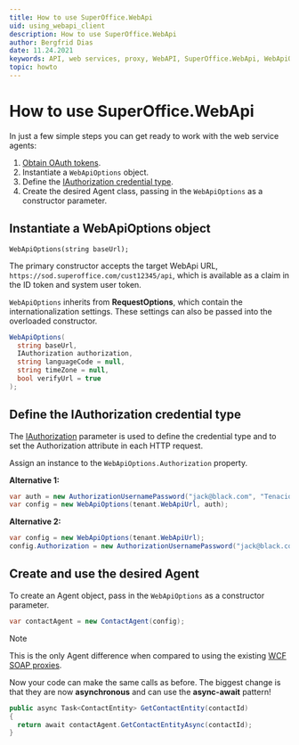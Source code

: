 ```yaml
---
title: How to use SuperOffice.WebApi
uid: using_webapi_client
description: How to use SuperOffice.WebApi
author: Bergfrid Dias
date: 11.24.2021
keywords: API, web services, proxy, WebAPI, SuperOffice.WebApi, WebApiOptions, RequestOptions, IAuthorization, async await
topic: howto
---
```


# How to use SuperOffice.WebApi

In just a few simple steps you can get ready to work with the web service agents:

1. [Obtain OAuth tokens][3].
2. Instantiate a `WebApiOptions` object.
3. Define the [IAuthorization credential type][1].
4. Create the desired Agent class, passing in the `WebApiOptions` as a constructor parameter.

## Instantiate a WebApiOptions object

`WebApiOptions(string baseUrl);`

The primary constructor accepts the target WebApi URL, `https://sod.superoffice.com/cust12345/api`, which is available as a claim in the ID token and system user token.

`WebApiOptions` inherits from **RequestOptions**, which contain the internationalization settings. These settings can also be passed into the overloaded constructor.

```csharp
WebApiOptions(
  string baseUrl,
  IAuthorization authorization,
  string languageCode = null,
  string timeZone = null,
  bool verifyUrl = true
);
```

## Define the IAuthorization credential type

The [IAuthorization][1] parameter is used to define the credential type and to set the Authorization attribute in each HTTP request.

Assign an instance to the `WebApiOptions.Authorization` property.

**Alternative 1:**

```csharp
var auth = new AuthorizationUsernamePassword("jack@black.com", "TenaciousD!");
var config = new WebApiOptions(tenant.WebApiUrl, auth);
```

**Alternative 2:**

```csharp
var config = new WebApiOptions(tenant.WebApiUrl);
config.Authorization = new AuthorizationUsernamePassword("jack@black.com""TenaciousD!");
```

## Create and use the desired Agent

To create an Agent object, pass in the `WebApiOptions` as a constructor parameter.

```csharp
var contactAgent = new ContactAgent(config);
```

> [!NOTE]
> This is the only Agent difference when compared to using the existing [WCF SOAP proxies][2].

Now your code can make the same calls as before. The biggest change is that they are now **asynchronous** and can use the **async-await** pattern!

```csharp
public async Task<ContactEntity> GetContactEntity(contactId)
{
  return await contactAgent.GetContactEntityAsync(contactId);
}
```

<!-- Referenced links -->
[1]: iauthorization.md
[2]: ../built-in.md
[3]: https://www.nuget.org/packages/AspNet.Security.OAuth.SuperOffice/

